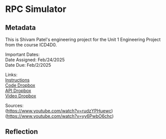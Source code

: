 # RPC Simulator

## Metadata
This is Shivam Patel's engineering project
for the Unit 1 Engineering Project
from the course ICD4D0.

Important Dates:\
Date Assigned: Feb/24/2025\
Date Due: Feb/2/2025

Links:\
[Instructions](https://docs.google.com/document/d/e/2PACX-1vSyluyahSgFfhcqmD9R09z8SPskmUnHefSFoh7b7pOxjnc6oK7a_RT2jpicBawLF5rGZikUmKYDeXDu/pub)\
[Code Dropbox](https://pdsb.elearningontario.ca/d2l/lms/dropbox/user/folder_submit_files.d2l?ou=26233801&isprv=0&db=37383320&cfql=1)\
[API Dropbox](https://pdsb.elearningontario.ca/d2l/lms/dropbox/user/folder_submit_files.d2l?ou=26233801&isprv=0&db=37383356&cfql=1)\
[Video Dropbox](https://ysu-ca.youseeu.com/spa/student/class/640767/assignments/115556?lti-scope=activity)

Sources:\
(https://www.youtube.com/watch?v=rudzYPHuewc)\
(https://www.youtube.com/watch?v=yy6PwbO6chc)

## Reflection
